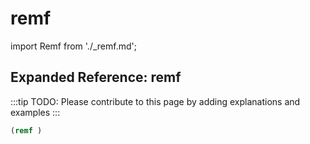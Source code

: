 # remf

import Remf from './_remf.md';

<Remf />

## Expanded Reference: remf

:::tip
TODO: Please contribute to this page by adding explanations and examples
:::

```lisp
(remf )
```
